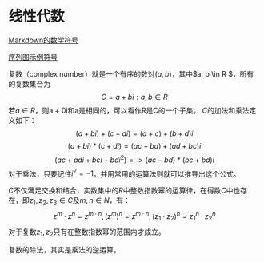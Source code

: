 # 线性代数
[Markdown的数学符号](http://jzqt.github.io/2015/06/30/Markdown%E4%B8%AD%E5%86%99%E6%95%B0%E5%AD%A6%E5%85%AC%E5%BC%8F/#%E5%BE%AE%E7%A7%AF%E5%88%86%E8%BF%90%E7%AE%97%E7%AC%A6)

[序列图示例符号](http://blog.csdn.net/whqet/article/details/44281463)

复数（complex number）就是一个有序的数对$(a, b)$，其中$a, b \in R $，所有的复数集合为
$$ C = {a + bi: a,b \in R} $$
若$a\in R$，则a + 0i和a是相同的，可以看作R是C的一个子集。
$C$的加法和乘法定义如下：
$$ (a + bi) + (c + di) = (a + c) + (b+d)i $$
$$ (a + bi) * (c + di)= (ac - bd) + (ad + bc)i $$
$$(ac + adi + bci + bdi^2) => (ac -bd) * (bc + bd)i$$
对于乘法，只要记住$i^2=-1$，并用常用的运算法则就可以推导出这个公式。

$C$不仅满足交换和结合，实数集中的$R$中整数指数幂的运算律，在得数$C$中也存在，即$z_1, z_2, z_3 \in C$及$m,n\in N$，有：
$$ z^m \cdot z^n = z^{m \cdot n}, (z^m)^n = z^{m \cdot n}, (z_1 \cdot z_2)^n = z_1 ^ n \cdot z_2 ^ n $$
对于复数$z_1, z_2$只有在整数指数幂的范围内才成立。

复数的除法，其实是乘法的逆运算。







